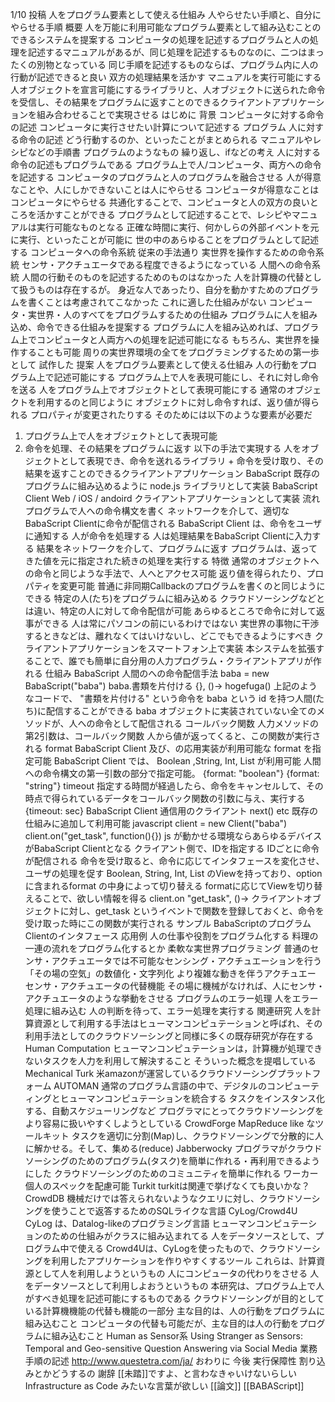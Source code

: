 1/10 投稿
人をプログラム要素として使える仕組み
人やらせたい手順と、自分にやらせる手順
概要
 人を万能に利用可能なプログラム要素として組み込むことのできるシステムを提案する
 コンピュータの処理を記述するプログラムと人の処理を記述するマニュアルがあるが、同じ処理を記述するものなのに、二つはまったくの別物となっている
  同じ手順を記述するものならば、プログラム内に人の行動が記述できると良い
   双方の処理結果を活かす
   マニュアルを実行可能にする
 人オブジェクトを宣言可能にするライブラリと、人オブジェクトに送られた命令を受信し、その結果をプログラムに返すことのできるクライアントアプリケーションを組み合わせることで実現させる
はじめに
 背景
  コンピュータに対する命令の記述
   コンピュータに実行させたい計算について記述する
   プログラム
  人に対する命令の記述
   どう行動するのか、といったことがまとめられる
   マニュアルやレシピなどの手順書
    プログラムのようなもの
    繰り返し、ifなどの考え
   人に対する命令の記述もプログラムである
  プログラム上で人/コンピュータ、両方への命令を記述する
   コンピュータのプログラムと人のプログラムを融合させる
    人が得意なことや、人にしかできないことは人にやらせる
    コンピュータが得意なことはコンピュータにやらせる
   共通化することで、コンピュータと人の双方の良いところを活かすことができる
   プログラムとして記述することで、レシピやマニュアルは実行可能なものとなる
    正確な時間に実行、何かしらの外部イベントを元に実行、といったことが可能に
  世の中のあらゆることをプログラムとして記述する
   コンピュータへの命令系統
    従来の手法通り
   実世界を操作するための命令系統
    センサ・アクチュエータである程度できるようになっている
   人間への命令系統
    人間の行動そのものを記述するためのものはなかった
     人を計算機の代替として扱うものは存在するが。
    身近な人であったり、自分を動かすためのプログラムを書くことは考慮されてこなかった
  これに適した仕組みがない
   コンピュータ・実世界・人のすべてをプログラムするための仕組み
 プログラムに人を組み込め、命令できる仕組みを提案する
  プログラムに人を組み込めれば、プログラム上でコンピュータと人両方への処理を記述可能になる
   もちろん、実世界を操作することも可能
  周りの実世界環境の全てをプログラミングするための第一歩として
  試作した
提案
 人をプログラム要素として使える仕組み
  人の行動をプログラム上で記述可能にする
   プログラム上で人を表現可能にし、それに対し命令を送る
  人をプログラム上でオブジェクトとして表現可能にする
   通常のオブジェクトを利用するのと同じように
    オブジェクトに対し命令すれば、返り値が得られる
    プロパティが変更されたりする
  そのためには以下のような要素が必要だ
   1. プログラム上で人をオブジェクトとして表現可能
   2. 命令を処理、その結果をプログラムに返す
 以下の手法で実現する
 人をオブジェクトとして表現でき、命令を送れるライブラリ + 命令を受け取り、その結果を返すことのできるクライアントアプリケーション
  BabaScript
   既存のプログラムに組み込めるように
   node.js ライブラリとして実装
  BabaScript Client
   Web / iOS / andoird クライアントアプリケーションとして実装
 流れ
  プログラムで人への命令構文を書く
  ネットワークを介して、適切なBabaScript Clientに命令が配信される
  BabaScript Client は、命令をユーザに通知する
  人が命令を処理する
  人は処理結果をBabaScript Clientに入力する
  結果をネットワークを介して、プログラムに返す
  プログラムは、返ってきた値を元に指定された続きの処理を実行する
 特徴
  通常のオブジェクトへの命令と同じような手法で、人へとアクセス可能
   返り値を得られたり、プロパティを変更可能
   普通に非同期Callbackのプログラムを書くのと同じようにできる
  特定の人(たち)をプログラムに組み込める
   クラウドソーシングなどとは違い、特定の人に対して命令配信が可能
  あらゆるところで命令に対して返事ができる
   人は常にパソコンの前にいるわけではない
   実世界の事物に干渉するときなどは、離れなくてはいけないし、どこでもできるようにすべき
   クライアントアプリケーションをスマートフォン上で実装
  本システムを拡張することで、誰でも簡単に自分用の人力プログラム・クライアントアプリが作れる
仕組み
 BabaScript
  人間のへの命令配信手法
   baba = new BabaScript("baba")
   baba.書類を片付ける {}, ()->
    hogefuga()
   上記のようなコードで、 "書類を片付ける" という命令を baba という id を持つ人間(たち)に配信することができる
   baba オブジェクトに実装されていない全てのメソッドが、人への命令として配信される
  コールバック関数
   人力メソッドの第2引数は、コールバック関数
   人から値が返ってくると、この関数が実行される
  format
   BabaScript Client 及び、の応用実装が利用可能な format を指定可能
   BabaScript Client では、 Boolean ,String, Int, List が利用可能
   人間への命令構文の第一引数の部分で指定可能。
    {format: "boolean"}
    {format: "string"}
  timeout
   指定する時間が経過したら、命令をキャンセルして、その時点で得られているデータをコールバック関数の引数に与え、実行する
   {timeout: sec}
 BabaScript Client
  通信用のクライアント
   next()
   etc
  既存の仕組みに追加して利用可能
   javascript
    client = new Client("baba")
    client.on("get_task", function(){})
   js が動かせる環境ならあらゆるデバイスがBabaScript Clientとなる
  クライアント側で、IDを指定する
   IDごとに命令が配信される
   命令を受け取ると、命令に応じてインタフェースを変化させ、ユーザの処理を促す
  Boolean, String, Int, List のViewを持っており、optionに含まれるformat の中身によって切り替える
   formatに応じてViewを切り替えることで、欲しい情報を得る
  client.on "get_task", ()->
   クライアントオブジェクトに対し、get_task というイベントで関数を登録しておくと、命令を受け取った時にこの関数が実行される
 サンプル
  BabaScriptのプログラム
  Clientのインタフェース
応用例
 人の仕事や役割をプログラム化する
  料理の一連の流れをプログラム化するとか
 柔軟な実世界プログラミング
  普通のセンサ・アクチュエータでは不可能なセンシング・アクチュエーションを行う
  「その場の空気」の数値化・文字列化
  より複雑な動きを伴うアクチュエー
  センサ・アクチュエータの代替機能
  その場に機械がなければ、人にセンサ・アクチュエータのような挙動をさせる
 プログラムのエラー処理
  人をエラー処理に組み込む
  人の判断を待って、エラー処理を実行する
関連研究
 人を計算資源として利用する手法はヒューマンコンピュテーションと呼ばれ、その利用手法としてのクラウドソーシングと同様に多くの既存研究が存在する
  Human Computation
   ヒューマンコンピュテーションは，計算機が処理できないタスクを人力を利用して解決すること
   そういった概念を提唱している
  Mechanical Turk
   米amazonが運営しているクラウドソーシングプラットフォーム
  AUTOMAN
   通常のプログラム言語の中で、デジタルのコンピューティングとヒューマンコンピュテーションを統合する
   タスクをインスタンス化する、自動スケジューリングなど
   プログラマにとってクラウドソーシングをより容易に扱いやすくしようとしている
  CrowdForge
   MapReduce like なツールキット
   タスクを適切に分割(Map)し、クラウドソーシングで分散的に人に解かせる。そして、集める(reduce)
  Jabberwocky
   プログラマがクラウドソーシングのためのプログラム(タスク)を簡単に作れる・再利用できるようにした
   クラウドソーシングのためのコミュニティを簡単に作れる
   ワーカー個人のスペックを配慮可能
  Turkit
   turkitは関連で挙げなくても良いかな？
  CrowdDB
   機械だけでは答えられないようなクエリに対し、クラウドソーシングを使うことで返答するためのSQLライクな言語
  CyLog/Crowd4U
   CyLog は、Datalog-likeのプログラミング言語
   ヒューマンコンピュテーションのための仕組みがクラスに組み込まれてる
   人をデータソースとして、プログラム中で使える
   Crowd4Uは、CyLogを使ったもので、クラウドソーシングを利用したアプリケーションを作りやすくするツール
  これらは、計算資源として人を利用しようというもの
   人にコンピュータの代わりをさせる
   人をデータソースとして利用しよおうというもの
  本研究は、プログラム上で人がすべき処理を記述可能にするものである
   クラウドソーシングが目的としている計算機機能の代替も機能の一部分
   主な目的は、人の行動をプログラムに組み込むこと
   コンピュータの代替も可能だが、主な目的は人の行動をプログラムに組み込むこと
 Human as Sensor系
  Using Stranger as Sensors:  Temporal and Geo-sensitive Question Answering  via Social Media
 業務手順の記述
  http://www.questetra.com/ja/
おわりに
 今後
  実行保障性
  割り込みとかどうするの
謝辞
 [[未踏]]ですよ、と言わなきゃいけないらしい
Infrastructure as Code みたいな言葉が欲しい
[[論文]] [[BABAScript]]